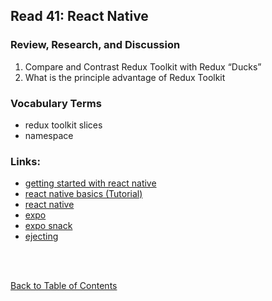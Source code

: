 ## Read 41: React Native

### Review, Research, and Discussion

1. Compare and Contrast Redux Toolkit with Redux “Ducks”
1. What is the principle advantage of Redux Toolkit

### Vocabulary Terms

- redux toolkit slices
- namespace

### Links:

- [getting started with react native](https://facebook.github.io/react-native/docs/getting-started)
- [react native basics (Tutorial)](https://facebook.github.io/react-native/docs/tutorial)
- [react native](https://facebook.github.io/react-native/)
- [expo](https://expo.io/)
- [expo snack](https://snack.expo.io/)
- [ejecting](https://docs.expo.io/versions/latest/expokit/eject)

<br>
<br>

[Back to Table of Contents](../README.md)
